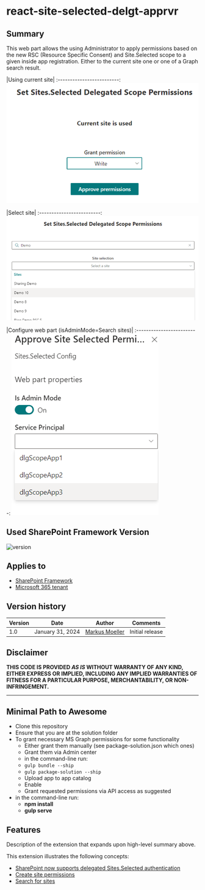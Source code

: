 # react-site-selected-delgt-apprvr

## Summary

This web part allows the using Administrator to apply permissions based on the new RSC (Resource Specific Consent) and Site.Selected scope to a given inside app registration. Either to the current site one or one of a Graph search result.

|Using current site|
:-------------------------:
![Using current site](assets/01WP_CurrentSite.png)

|Select site|
:-------------------------:
![Select site](assets/02WP_SelectSite.png)

|Configure web part (isAdminMode=Search sites)|
:-------------------------:
![Select site](assets/03WP_Config.png)

## Used SharePoint Framework Version

![version](https://img.shields.io/badge/version-1.19.0-green.svg)

## Applies to

- [SharePoint Framework](https://aka.ms/spfx)
- [Microsoft 365 tenant](https://docs.microsoft.com/en-us/sharepoint/dev/spfx/set-up-your-developer-tenant)


## Version history

Version|Date|Author|Comments
-------|----|--------|--------
1.0|January 31, 2024|[Markus Moeller](http://www.twitter.com/moeller2_0)|Initial release


## Disclaimer

**THIS CODE IS PROVIDED _AS IS_ WITHOUT WARRANTY OF ANY KIND, EITHER EXPRESS OR IMPLIED, INCLUDING ANY IMPLIED WARRANTIES OF FITNESS FOR A PARTICULAR PURPOSE, MERCHANTABILITY, OR NON-INFRINGEMENT.**

---

## Minimal Path to Awesome

- Clone this repository
- Ensure that you are at the solution folder
- To grant necessary MS Graph permissions for some functionality
  - Either grant them manually (see package-solution.json which ones)
  - Grant them via Admin center
  - in the command-line run:
  - `gulp bundle --ship`
  - `gulp package-solution --ship`
  - Upload app to app catalog
  - Enable
  - Grant requested permissions via API access as suggested
- in the command-line run:
  - **npm install**
  - **gulp serve**


## Features

Description of the extension that expands upon high-level summary above.

This extension illustrates the following concepts:

- [SharePoint now supports delegated Sites.Selected authentication](https://devblogs.microsoft.com/microsoft365dev/sharepoint-now-supports-delegated-sites-selected-authentication/)
- [Create site permissions](https://learn.microsoft.com/en-us/graph/api/site-post-permissions?view=graph-rest-1.0&tabs=http&WT.mc_id=M365-MVP-5004617)
- [Search for sites](https://learn.microsoft.com/en-us/graph/api/site-search?view=graph-rest-1.0&tabs=http&WT.mc_id=M365-MVP-5004617)

